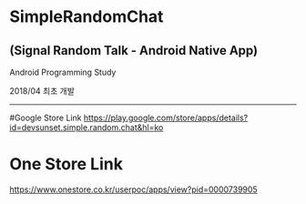 
# SimpleRandomChat 
(Signal Random Talk - Android Native App)
---------------------------------------------------------------

Android Programming Study

2018/04 최초 개발

---------------------------------------------------------------

#Google Store Link
https://play.google.com/store/apps/details?id=devsunset.simple.random.chat&hl=ko

# One Store Link
https://www.onestore.co.kr/userpoc/apps/view?pid=0000739905

